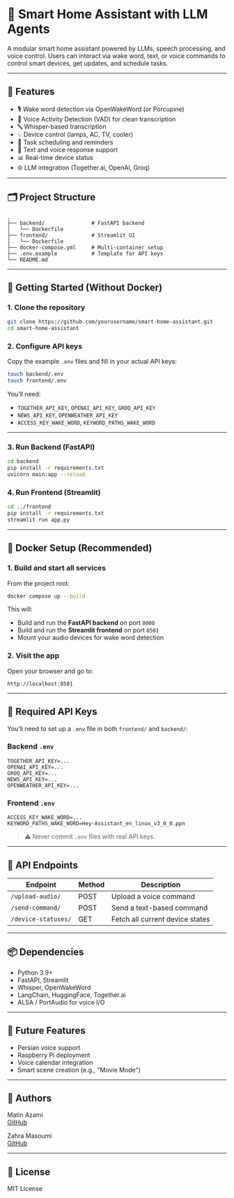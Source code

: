 # 🤖 Smart Home Assistant with LLM Agents

A modular smart home assistant powered by LLMs, speech processing, and voice control. Users can interact via wake word, text, or voice commands to control smart devices, get updates, and schedule tasks.

---

## 🌟 Features

- 🎙️ Wake word detection via OpenWakeWord (or Porcupine)
- 🧠 Voice Activity Detection (VAD) for clean transcription
- 🔤 Whisper-based transcription
- 💡 Device control (lamps, AC, TV, cooler)
- 📆 Task scheduling and reminders
- 🔄 Text and voice response support
- 📊 Real-time device status
- 🌐 LLM integration (Together.ai, OpenAI, Groq)

---

## 🗂️ Project Structure

```
.
├── backend/               # FastAPI backend
│   └── Dockerfile
├── frontend/              # Streamlit UI
│   └── Dockerfile
├── docker-compose.yml     # Multi-container setup
├── .env.example           # Template for API keys
└── README.md
```

---

## 🚀 Getting Started (Without Docker)

### 1. Clone the repository

```bash
git clone https://github.com/yourusername/smart-home-assistant.git
cd smart-home-assistant
```

### 2. Configure API keys

Copy the example `.env` files and fill in your actual API keys:

```bash
touch backend/.env
touch frontend/.env
```

You’ll need:
- `TOGETHER_API_KEY`, `OPENAI_API_KEY`, `GROQ_API_KEY`
- `NEWS_API_KEY`, `OPENWEATHER_API_KEY`
- `ACCESS_KEY_WAKE_WORD`, `KEYWORD_PATHS_WAKE_WORD`

---

### 3. Run Backend (FastAPI)

```bash
cd backend
pip install -r requirements.txt
uvicorn main:app --reload
```

### 4. Run Frontend (Streamlit)

```bash
cd ../frontend
pip install -r requirements.txt
streamlit run app.py
```

---

## 🐳 Docker Setup (Recommended)

### 1. Build and start all services

From the project root:

```bash
docker compose up --build
```

This will:
- Build and run the **FastAPI backend** on port `8000`
- Build and run the **Streamlit frontend** on port `8501`
- Mount your audio devices for wake word detection

### 2. Visit the app

Open your browser and go to:

```
http://localhost:8501
```

---

## 🔐 Required API Keys

You’ll need to set up a `.env` file in both `frontend/` and `backend/`:

### Backend `.env`
```
TOGETHER_API_KEY=...
OPENAI_API_KEY=...
GROQ_API_KEY=...
NEWS_API_KEY=...
OPENWEATHER_API_KEY=...
```

### Frontend `.env`
```
ACCESS_KEY_WAKE_WORD=...
KEYWORD_PATHS_WAKE_WORD=Hey-Assistant_en_linux_v3_0_0.ppn
```

> ⚠️ Never commit `.env` files with real API keys.

---

## 🧪 API Endpoints

| Endpoint               | Method | Description                      |
|------------------------|--------|----------------------------------|
| `/upload-audio/`       | POST   | Upload a voice command           |
| `/send-command/`       | POST   | Send a text-based command        |
| `/device-statuses/`    | GET    | Fetch all current device states  |

---

## 📦 Dependencies

- Python 3.9+
- FastAPI, Streamlit
- Whisper, OpenWakeWord
- LangChain, HuggingFace, Together.ai
- ALSA / PortAudio for voice I/O

---

## 📌 Future Features

- Persian voice support
- Raspberry Pi deployment
- Voice calendar integration
- Smart scene creation (e.g., "Movie Mode")

---

## 👤 Authors

Matin Azami  
[GitHub](https://github.com/InFluX-M)

Zahra Masoumi  
[GitHub](https://github.com/asAlwaysZahra)

---

## 📄 License

MIT License

